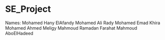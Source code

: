 # SE_Project
Names:
Mohamed Hany ElAfandy
Mohamed Ali Rady
Mohamed Emad Khira
Mohamed Ahmed Meligy
Mahmoud Ramadan Farahat
Mahmoud AboElHadeed
